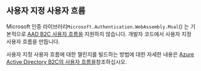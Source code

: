 ## <a name="custom-user-flows"></a>사용자 지정 사용자 흐름

Microsoft 인증 라이브러리`Microsoft.Authentication.WebAssembly.Msal`() 는 기본적으로 [AAD B2C 사용자 흐름을](/azure/active-directory-b2c/user-flow-overview) 지원하지 않습니다. 개발자 코드에서 사용자 지정 사용자 흐름을 만듭니다.

사용자 지정 사용자 흐름에 대한 챌린지를 빌드하는 방법에 대한 자세한 내용은 [Azure Active Directory B2C의 사용자 흐름을](/azure/active-directory-b2c/user-flow-overview)참조하십시오.
